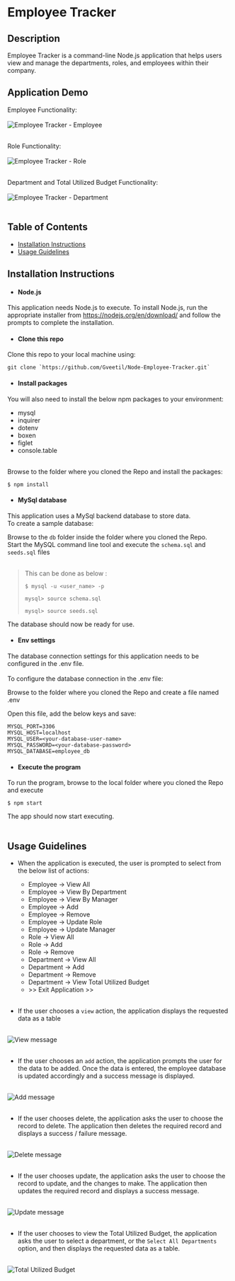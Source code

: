 # Employee Tracker

## Description
Employee Tracker is a command-line Node.js application that helps users view and manage the departments, roles, and employees within their company.  

## Application Demo

Employee Functionality:<br><br>
![Employee Tracker - Employee](images/Employee_Tracker_Employee.gif)<br><br>

Role Functionality:<br><br>
![Employee Tracker - Role](images/Employee_Tracker_Role.gif)<br><br>

Department and Total Utilized Budget Functionality:<br><br>
![Employee Tracker - Department](images/Employee_Tracker_Department.gif)<br><br>

## Table of Contents 

- [Installation Instructions](#installation-instructions)
- [Usage Guidelines](#usage-guidelines)

## Installation Instructions

- #### Node.js  
This application needs Node.js to execute. To install Node.js, run the appropriate installer from https://nodejs.org/en/download/ and follow the prompts to complete the installation. 

- #### Clone this repo
 Clone this repo to your local machine using:
```shell
git clone `https://github.com/Gveetil/Node-Employee-Tracker.git`
```

- #### Install packages
You will also need to install the below npm packages to your environment:
 - mysql
 - inquirer
 - dotenv
 - boxen
 - figlet
 - console.table<br><br>
 
 Browse to the folder where you cloned the Repo and install the packages:
```shell
$ npm install 
```

- #### MySql database
This application uses a MySql backend database to store data. 
<br>
To create a sample database:<br>

 Browse to the `db` folder inside the folder where you cloned the Repo.<br>
 Start the MySQL command line tool and execute the `schema.sql` and `seeds.sql` files<br><br>

 > 
 > This can be done as below : 
 >
 > ```shell
 > $ mysql -u <user_name> -p  
 >
 > mysql> source schema.sql
 >
 > mysql> source seeds.sql
 > ```

 The database should now be ready for use.

- #### Env settings
 The database connection settings for this application needs to be configured in the .env file. <br><br>
  To configure the database connection in the .env file:
   
   Browse to the folder where you cloned the Repo and create a file named .env
   
   Open this file, add the below keys and save:
```
MYSQL_PORT=3306
MYSQL_HOST=localhost
MYSQL_USER=<your-database-user-name>
MYSQL_PASSWORD=<your-database-password>
MYSQL_DATABASE=employee_db
```

- #### Execute the program
To run the program, browse to the local folder where you cloned the Repo and execute 
```shell
$ npm start 
```
The app should now start executing.<br><br>

## Usage Guidelines

- When the application is executed, the user is prompted to select from the below list of actions:
    * Employee -> View All
    * Employee -> View By Department
    * Employee -> View By Manager
    * Employee -> Add
    * Employee -> Remove
    * Employee -> Update Role
    * Employee -> Update Manager
    * Role -> View All
    * Role -> Add
    * Role -> Remove
    * Department -> View All
    * Department -> Add
    * Department -> Remove
    * Department -> View Total Utilized Budget
    * \>\> Exit Application >><br><br>


- If the user chooses a `view` action, the application displays the requested data as a table<br><br>
 
 ![View message](images/readme_view_message.png "View message")<br><br>

- If the user chooses an `add` action, the application prompts the user for the data to be added. Once the data is entered, the employee database is updated accordingly and a success message is displayed.<br><br>
 
 ![Add message](images/readme_add_message.png "Add message")<br><br>

- If the user chooses delete, the application asks the user to choose the record to delete. The application then deletes the required record and displays a success / failure message. <br><br>
 
 ![Delete message](images/readme_delete_message.png "Delete message")<br><br>

- If the user chooses update, the application asks the user to choose the record to update, and the changes to make. The application then updates the required record and displays a success message.<br><br>
 
 ![Update message](images/readme_update_message.png "Update message")<br><br>

- If the user chooses to view the Total Utilized Budget, the application asks the user to select a department, or the `Select All Departments` option, and then displays the requested data as a table.<br><br>
 
 ![Total Utilized Budget](images/readme_total_utilized_budget.png "Total Utilized Budget")<br><br>